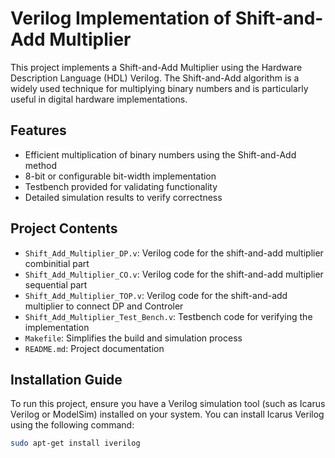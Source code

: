 # Verilog Implementation of Shift-and-Add Multiplier  

This project implements a Shift-and-Add Multiplier using the Hardware Description Language (HDL) Verilog. The Shift-and-Add algorithm is a widely used technique for multiplying binary numbers and is particularly useful in digital hardware implementations.  

## Features  

- Efficient multiplication of binary numbers using the Shift-and-Add method  
- 8-bit or configurable bit-width implementation  
- Testbench provided for validating functionality  
- Detailed simulation results to verify correctness  

## Project Contents  

- `Shift_Add_Multiplier_DP.v`: Verilog code for the shift-and-add multiplier combinitial part 
- `Shift_Add_Multiplier_CO.v`: Verilog code for the shift-and-add multiplier sequential part 
- `Shift_Add_Multiplier_TOP.v`: Verilog code for the shift-and-add multiplier to connect DP and Controler  
- `Shift_Add_Multiplier_Test_Bench.v`: Testbench code for verifying the implementation  
- `Makefile`: Simplifies the build and simulation process  
- `README.md`: Project documentation  

## Installation Guide  

To run this project, ensure you have a Verilog simulation tool (such as Icarus Verilog or ModelSim) installed on your system. You can install Icarus Verilog using the following command:  

```bash  
sudo apt-get install iverilog